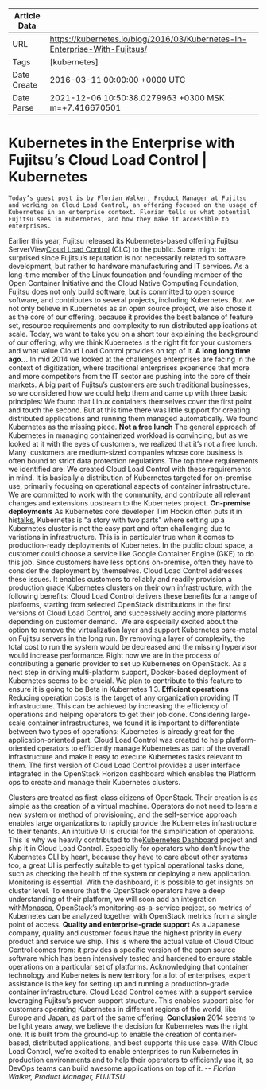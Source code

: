 |             Article Data             ||
| ----------------- | ----------------- |
| URL               | https://kubernetes.io/blog/2016/03/Kubernetes-In-Enterprise-With-Fujitsus/        |
| Tags              | [kubernetes]       |
| Date Create       | 2016-03-11 00:00:00 &#43;0000 UTC |
| Date Parse        | 2021-12-06 10:50:38.0279963 &#43;0300 MSK m=&#43;7.416670501  |

#  Kubernetes in the Enterprise with Fujitsu’s Cloud Load Control  | Kubernetes

	
	
	
	
	Today’s guest post is by Florian Walker, Product Manager at Fujitsu and working on Cloud Load Control, an offering focused on the usage of Kubernetes in an enterprise context. Florian tells us what potential Fujitsu sees in Kubernetes, and how they make it accessible to enterprises.
Earlier this year, Fujitsu released its Kubernetes-based offering Fujitsu ServerView[Cloud Load Control](http://www.fujitsu.com/software/clc/) (CLC) to the public. Some might be surprised since Fujitsu’s reputation is not necessarily related to software development, but rather to hardware manufacturing and IT services. As a long-time member of the Linux foundation and founding member of the ​Open Container Initiative and the Cloud Native Computing Foundation, Fujitsu does not only build software, but is committed to open source software, and contributes to several projects, including Kubernetes. But we not only believe in Kubernetes as an open source project, we also chose it as the core of our offering, because it provides the best balance of feature set, resource requirements and complexity to run distributed applications at scale.
Today, we want to take you on a short tour explaining the background of our offering, why we think Kubernetes is the right fit for your customers and what value Cloud Load Control provides on top of it.
**A long long time ago…**
In mid 2014 we looked at the challenges enterprises are facing in the context of digitization, where traditional enterprises experience that more and more competitors from the IT sector are pushing into the core of their markets. A big part of Fujitsu’s customers are such traditional businesses, so we considered how we could help them and came up with three basic principles:
We found that Linux containers themselves cover the first point and touch the second. But at this time there was little support for creating distributed applications and running them managed automatically. We found Kubernetes as the missing piece.
**Not a free lunch**
The general approach of Kubernetes in managing containerized workload is convincing, but as we looked at it with the eyes of customers, we realized that it’s not a free lunch. Many  customers are medium-sized companies whose core business is often bound to strict data protection regulations. The top three requirements we identified are:
We created Cloud Load Control with these requirements in mind. It is basically a distribution of Kubernetes targeted for on-premise use, primarily focusing on operational aspects of container infrastructure. We are committed to work with the community, and contribute all relevant changes and extensions upstream to the Kubernetes project.
**On-premise deployments**
As Kubernetes core developer Tim Hockin often puts it in his[talks](https://speakerdeck.com/thockin), Kubernetes is &#34;a story with two parts&#34; where setting up a Kubernetes cluster is not the easy part and often challenging due to variations in infrastructure. This is in particular true when it comes to production-ready deployments of Kubernetes. In the public cloud space, a customer could choose a service like Google Container Engine (GKE) to do this job. Since customers have less options on-premise, often they have to consider the deployment by themselves.
Cloud Load Control addresses these issues. It enables customers to reliably and readily provision a production grade Kubernetes clusters on their own infrastructure, with the following benefits:
Cloud Load Control delivers these benefits for a range of platforms, starting from selected OpenStack distributions in the first versions of Cloud Load Control, and successively adding more platforms depending on customer demand.  We are especially excited about the option to remove the virtualization layer and support Kubernetes bare-metal on Fujitsu servers in the long run. By removing a layer of complexity, the total cost to run the system would be decreased and the missing hypervisor would increase performance.
Right now we are in the process of contributing a generic provider to set up Kubernetes on OpenStack. As a next step in driving multi-platform support, Docker-based deployment of Kubernetes seems to be crucial. We plan to contribute to this feature to ensure it is going to be Beta in Kubernetes 1.3.
**Efficient operations**
Reducing operation costs is the target of any organization providing IT infrastructure. This can be achieved by increasing the efficiency of operations and helping operators to get their job done. Considering large-scale container infrastructures, we found it is important to differentiate between two types of operations:
Kubernetes is already great for the application-oriented part. Cloud Load Control was created to help platform-oriented operators to efficiently manage Kubernetes as part of the overall infrastructure and make it easy to execute Kubernetes tasks relevant to them.
The first version of Cloud Load Control provides a user interface integrated in the OpenStack Horizon dashboard which enables the Platform ops to create and manage their Kubernetes clusters.

Clusters are treated as first-class citizens of OpenStack. Their creation is as simple as the creation of a virtual machine. Operators do not need to learn a new system or method of provisioning, and the self-service approach enables large organizations to rapidly provide the Kubernetes infrastructure to their tenants.
An intuitive UI is crucial for the simplification of operations. This is why we heavily contributed to the[Kubernetes Dashboard](https://github.com/kubernetes/dashboard) project and ship it in Cloud Load Control. Especially for operators who don’t know the Kubernetes CLI by heart, because they have to care about other systems too, a great UI is perfectly suitable to get typical operational tasks done, such as checking the health of the system or deploying a new application.
Monitoring is essential. With the dashboard, it is possible to get insights on cluster level. To ensure that the OpenStack operators have a deep understanding of their platform, we will soon add an integration with[Monasca](https://wiki.openstack.org/wiki/Monasca), OpenStack’s monitoring-as-a-service project, so metrics of Kubernetes can be analyzed together with OpenStack metrics from a single point of access.
**Quality and enterprise-grade support**
As a Japanese company, quality and customer focus have the highest priority in every product and service we ship. This is where the actual value of Cloud Cloud Control comes from: it provides a specific version of the open source software which has been intensively tested and hardened to ensure stable operations on a particular set of platforms.
Acknowledging that container technology and Kubernetes is new territory for a lot of enterprises, expert assistance is the key for setting up and running a production-grade container infrastructure. Cloud Load Control comes with a support service leveraging Fujitsu’s proven support structure. This enables support also for customers operating Kubernetes in different regions of the world, like Europe and Japan, as part of the same offering.
**Conclusion**
2014 seems to be light years away, we believe the decision for Kubernetes was the right one. It is built from the ground-up to enable the creation of container-based, distributed applications, and best supports this use case.
With Cloud Load Control, we’re excited to enable enterprises to run Kubernetes in production environments and to help their operators to efficiently use it, so DevOps teams can build awesome applications on top of it.
*-- Florian Walker, Product Manager, FUJITSU*


	

	


